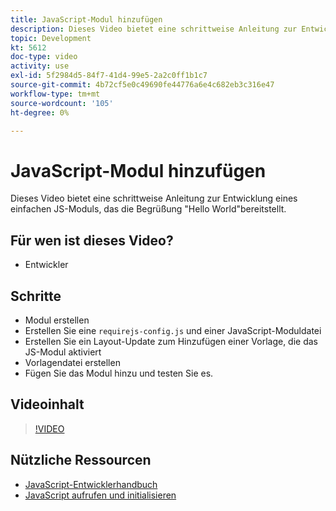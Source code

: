 ```yaml
---
title: JavaScript-Modul hinzufügen
description: Dieses Video bietet eine schrittweise Anleitung zur Entwicklung eines einfachen JS-Moduls, das die Begrüßung "Hello World"bereitstellt.
topic: Development
kt: 5612
doc-type: video
activity: use
exl-id: 5f2984d5-84f7-41d4-99e5-2a2c0ff1b1c7
source-git-commit: 4b72cf5e0c49690fe44776a6e4c682eb3c316e47
workflow-type: tm+mt
source-wordcount: '105'
ht-degree: 0%

---
```


# JavaScript-Modul hinzufügen

Dieses Video bietet eine schrittweise Anleitung zur Entwicklung eines einfachen JS-Moduls, das die Begrüßung &quot;Hello World&quot;bereitstellt.

## Für wen ist dieses Video?

- Entwickler

## Schritte

- Modul erstellen
- Erstellen Sie eine `requirejs-config.js` und einer JavaScript-Moduldatei
- Erstellen Sie ein Layout-Update zum Hinzufügen einer Vorlage, die das JS-Modul aktiviert
- Vorlagendatei erstellen
- Fügen Sie das Modul hinzu und testen Sie es.

## Videoinhalt

>[!VIDEO](https://video.tv.adobe.com/v/35790?quality=12&learn=on)

## Nützliche Ressourcen

- [JavaScript-Entwicklerhandbuch](https://devdocs.magento.com/guides/v2.4/javascript-dev-guide/bk-javascript-dev-guide.html)
- [JavaScript aufrufen und initialisieren](https://devdocs.magento.com/guides/v2.4/javascript-dev-guide/javascript/js_init.html)
